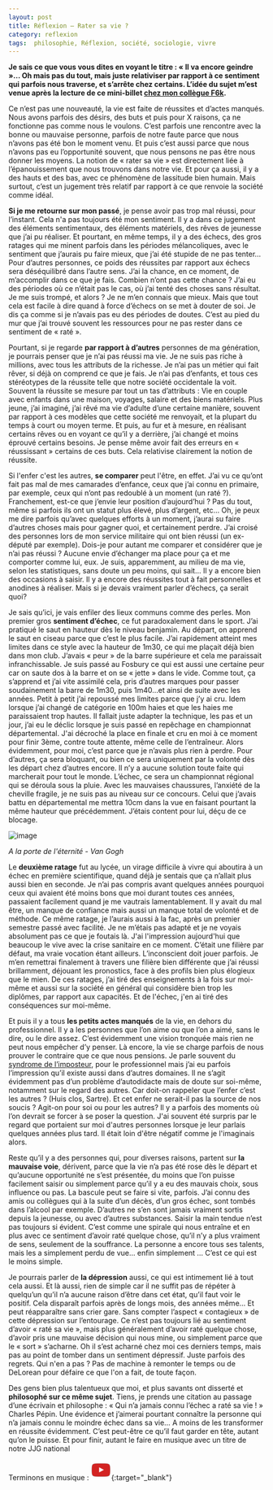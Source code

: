 ```yaml
---
layout: post
title: Réflexion – Rater sa vie ?
category: reflexion
tags:  philosophie, Réflexion, société, sociologie, vivre
---
```


**Je sais ce que vous vous dites en voyant le titre : « Il va encore geindre »… Oh mais pas du tout, mais juste relativiser par rapport à ce sentiment qui parfois nous traverse, et s’arrête chez certains. L’idée du sujet m’est venue après la lecture de ce mini-billet [chez mon collègue F6k](http://shl.huld.re/~f6k/log/vol10/54-rater-sa-vie.html).**

Ce n’est pas une nouveauté, la vie est faite de réussites et d’actes manqués. Nous avons parfois des désirs, des buts et puis pour X raisons, ça ne fonctionne pas comme nous le voulons. C’est parfois une rencontre avec la bonne ou mauvaise personne, parfois de notre faute parce que nous n’avons pas été bon le moment venu. Et puis c’est aussi parce que nous n’avons pas eu l’opportunité souvent, que nous pensons ne pas être nous donner les moyens. La notion de « rater sa vie » est directement liée à l’épanouissement que nous trouvons dans notre vie. Et pour ça aussi, il y a des hauts et des bas, avec ce phénomène de lassitude bien humain. Mais surtout, c’est un jugement très relatif par rapport à ce que renvoie la société comme idéal.

**Si je me retourne sur mon passé**, je pense avoir pas trop mal réussi, pour l’instant. Cela n'a pas toujours été mon sentiment. Il y a dans ce jugement des éléments sentimentaux, des éléments matériels, des rêves de jeunesse que j’ai pu réaliser. Et pourtant, en même temps, il y a des échecs, des gros ratages qui me minent parfois dans les périodes mélancoliques, avec le sentiment que j’aurais pu faire mieux, que j’ai été stupide de ne pas tenter… Pour d’autres personnes, ce poids des réussites par rapport aux échecs sera déséquilibré dans l’autre sens. J’ai la chance, en ce moment, de m’accomplir dans ce que je fais. Combien n’ont pas cette chance ? J’ai eu des périodes où ce n’était pas le cas, où j’ai tenté des choses sans résultat. Je me suis trompé, et alors ? Je ne m’en connais que mieux. Mais que tout cela est facile à dire quand à force d’échecs on se met à douter de soi. Je dis ça comme si je n’avais pas eu des périodes de doutes. C’est au pied du mur que j’ai trouvé souvent les ressources pour ne pas rester dans ce sentiment de « raté ».

Pourtant, si je regarde **par rapport à d’autres** personnes de ma génération, je pourrais penser que je n’ai pas réussi ma vie. Je ne suis pas riche à millions, avec tous les attributs de la richesse. Je n’ai pas un métier qui fait rêver, si déjà on comprend ce que je fais. Je n’ai pas d’enfants, et tous ces stéréotypes de la réussite telle que notre société occidentale la voit. Souvent la réussite se mesure par tout un tas d’attributs : Vie en couple avec enfants dans une maison, voyages, salaire et des biens matériels. Plus jeune, j’ai imaginé, j’ai rêvé ma vie d’adulte d’une certaine manière, souvent par rapport à ces modèles que cette société me renvoyait, et la plupart du temps à court ou moyen terme. Et puis, au fur et à mesure, en réalisant certains rêves ou en voyant ce qu’il y a derrière, j’ai changé et moins éprouvé certains besoins. Je pense même avoir fait des erreurs en « réussissant » certains de ces buts. Cela relativise clairement la notion de réussite. 

Si l'enfer c'est les autres, **se comparer** peut l'être, en effet. J’ai vu ce qu’ont fait pas mal de mes camarades d’enfance, ceux que j’ai connu en primaire, par exemple, ceux qui n’ont pas redoublé à un moment (un raté ?). Franchement, est-ce que j’envie leur position d’aujourd’hui ? Pas du tout, même si parfois ils ont un statut plus élevé, plus d’argent, etc… Oh, je peux me dire parfois qu’avec quelques efforts à un moment, j’aurai su faire d’autres choses mais pour gagner quoi, et certainement perdre. J’ai croisé des personnes lors de mon service militaire qui ont bien réussi (un ex-député par exemple). Dois-je pour autant me comparer et considérer que je n’ai pas réussi ? Aucune envie d’échanger ma place pour ça et me comporter comme lui, eux. Je suis, apparemment, au milieu de ma vie, selon les statistiques, sans doute un peu moins, qui sait… Il y a encore bien des occasions à saisir. Il y a encore des réussites tout à fait personnelles et anodines à réaliser. Mais si je devais vraiment parler d’échecs, ça serait quoi?

Je sais qu’ici, je vais enfiler des lieux communs comme des perles. Mon premier gros **sentiment d’échec**, ce fut paradoxalement dans le sport. J’ai pratiqué le saut en hauteur dès le niveau benjamin. Au départ, on apprend le saut en ciseau parce que c’est le plus facile. J’ai rapidement atteint mes limites dans ce style avec la hauteur de 1m30, ce qui me plaçait déjà bien dans mon club. J’avais « peur » de la barre supérieure et cela me paraissait infranchissable. Je suis passé au Fosbury ce qui est aussi une certaine peur car on saute dos à la barre et on se « jette » dans le vide. Comme tout, ça s’apprend et j’ai vite assimilé cela, pris d’autres marques pour passer soudainement la barre de 1m30, puis 1m40…et ainsi de suite avec les années. Petit à petit j’ai repoussé mes limites parce que j’y ai cru. Idem lorsque j’ai changé de catégorie en 100m haies et que les haies me paraissaient trop hautes. Il fallait juste adapter la technique, les pas et un jour, j’ai eu le déclic lorsque je suis passé en repêchage en championnat départemental. J'ai décroché la place en finale et cru en moi à ce moment pour finir 3ème, contre toute attente, même celle de l’entraîneur. Alors évidemment, pour moi, c’est parce que je n’avais plus rien à perdre. Pour d’autres, ça sera bloquant, ou bien ce sera uniquement par la volonté dès les départ chez d’autres encore. Il n’y a aucune solution toute faite qui marcherait pour tout le monde. L’échec, ce sera un championnat régional qui se déroula sous la pluie. Avec les mauvaises chaussures, l’anxiété de la cheville fragile, je ne suis pas au niveau sur ce concours. Celui que j’avais battu en départemental me mettra 10cm dans la vue en faisant pourtant la même hauteur que précédemment. J’étais content pour lui, déçu de ce blocage.

![image](https://filedn.eu/llqi9IBxlYouGRXYG2xlROb/img/2021/vangoghdepression.jpg)

*A la porte de l'éternité - Van Gogh*

Le **deuxième ratage** fut au lycée, un virage difficile à vivre qui aboutira à un échec en première scientifique, quand déjà je sentais que ça n’allait plus aussi bien en seconde. Je n’ai pas compris avant quelques années pourquoi ceux qui avaient été moins bons que moi durant toutes ces années, passaient facilement quand je me vautrais lamentablement. Il y avait du mal être, un manque de confiance mais aussi un manque total de volonté et de méthode. Ce même ratage, je l’aurais aussi à la fac, après un premier semestre passé avec facilité. Je ne m’étais pas adapté et je ne voyais absolument pas ce que je foutais là. J'ai l'impression aujourd'hui que beaucoup le vive avec la crise sanitaire en ce moment. C’était une filière par défaut, ma vraie vocation étant ailleurs. L’inconscient doit jouer parfois. Je m’en remettrai finalement à travers une filière bien différente que j’ai réussi brillamment, déjouant les pronostics, face à des profils bien plus élogieux que le mien. De ces ratages, j’ai tiré des enseignements à la fois sur moi-même et aussi sur la société en général qui considère bien trop les diplômes, par rapport aux capacités. Et de l'échec, j'en ai tiré des conséquences sur moi-même.

Et puis il y a tous **les petits actes manqués** de la vie, en dehors du professionnel. Il y a les personnes que l’on aime ou que l’on a aimé, sans le dire, ou le dire assez. C’est évidemment une vision tronquée mais rien ne peut nous empêcher d’y penser. Là encore, la vie se charge parfois de nous prouver le contraire que ce que nous pensions. Je parle souvent du [syndrome de l’imposteur](https://fr.wikipedia.org/wiki/Syndrome_de_l%27imposteur), pour le professionnel mais j’ai eu parfois l’impression qu’il existe aussi dans d’autres domaines. Il ne s’agit évidemment pas d’un problème d’autodidacte mais de doute sur soi-même, notamment sur le regard des autres. Car doit-on rappeler que l’enfer c’est les autres ? (Huis clos, Sartre). Et cet enfer ne serait-il pas la source de nos soucis ? Agit-on pour soi ou pour les autres? Il y a parfois des moments où l’on devrait se forcer à se poser la question. J'ai souvent été surpris par le regard que portaient sur moi d'autres personnes lorsque je leur parlais quelques années plus tard. Il était loin d'être négatif comme je l'imaginais alors.

Reste qu’il y a des personnes qui, pour diverses raisons, partent sur **la mauvaise voie**, dérivent, parce que la vie n’a pas été rose dès le départ et qu’aucune opportunité ne s’est présentée, du moins que l’on puisse facilement saisir ou simplement parce qu’il y a eu des mauvais choix, sous influence ou pas. La bascule peut se faire si vite, parfois. J’ai connu des amis ou collègues qui à la suite d’un décès, d’un gros échec, sont tombés dans l’alcool par exemple. D’autres ne s’en sont jamais vraiment sortis depuis la jeunesse, ou avec d’autres substances. Saisir la main tendue n’est pas toujours si évident. C’est comme une spirale qui nous entraîne et en plus avec ce sentiment d’avoir raté quelque chose, qu’il n’y a plus vraiment de sens, seulement de la souffrance. La personne a encore tous ses talents, mais les a simplement perdu de vue… enfin simplement … C’est ce qui est le moins simple.

Je pourrais parler de **la dépression** aussi, ce qui est intimement lié à tout cela aussi. Et là aussi, rien de simple car il ne suffit pas de répéter à quelqu’un qu’il n’a aucune raison d’être dans cet état, qu’il faut voir le positif. Cela disparaît parfois après de longs mois, des années même… Et peut réapparaître sans crier gare. Sans compter l’aspect « contagieux » de cette dépression sur l’entourage. Ce n’est pas toujours lié au sentiment d’avoir « raté sa vie », mais plus généralement d’avoir raté quelque chose, d’avoir pris une mauvaise décision qui nous mine, ou simplement parce que le « sort » s’acharne. Oh il s’est acharné chez moi ces derniers temps, mais pas au point de tomber dans un sentiment dépressif. Juste parfois des regrets. Qui n'en a pas ? Pas de machine à remonter le temps ou de DeLorean pour défaire ce que l'on a fait, de toute façon.

Des gens bien plus talentueux que moi, et plus savants ont disserté et **philosophé sur ce même sujet**. Tiens, je prends une citation au passage d’une écrivain et philosophe : « Qui n’a jamais connu l’échec a raté sa vie ! » Charles Pépin. Une évidence et j’aimerai pourtant connaître la personne qui n’a jamais connu le moindre échec dans sa vie… A moins de les transformer en réussite évidemment. C’est peut-être ce qu’il faut garder en tête, autant qu’on le puisse. Et pour finir, autant le faire en musique avec un titre de notre JJG national

Terminons en musique : [![video](/images/youtube.png)](https://www.dailymotion.com/video/x2u4t){:target="_blank"}
